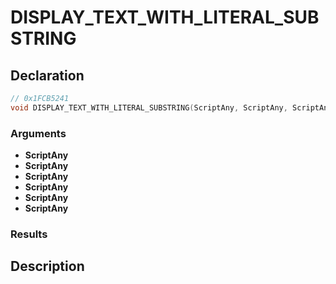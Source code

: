# DISPLAY_TEXT_WITH_LITERAL_SUBSTRING

## Declaration
```cpp
// 0x1FCB5241
void DISPLAY_TEXT_WITH_LITERAL_SUBSTRING(ScriptAny, ScriptAny, ScriptAny, ScriptAny, ScriptAny, ScriptAny);
```

### Arguments
- **ScriptAny**
- **ScriptAny**
- **ScriptAny**
- **ScriptAny**
- **ScriptAny**
- **ScriptAny**

### Results

## Description
